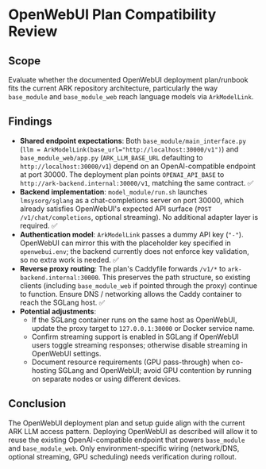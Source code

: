 # OpenWebUI Plan Compatibility Review

## Scope
Evaluate whether the documented OpenWebUI deployment plan/runbook fits the current ARK repository architecture, particularly the way `base_module` and `base_module_web` reach language models via `ArkModelLink`.

## Findings
- **Shared endpoint expectations**: Both `base_module/main_interface.py` (`llm = ArkModelLink(base_url="http://localhost:30000/v1")`) and `base_module_web/app.py` (`ARK_LLM_BASE_URL` defaulting to `http://localhost:30000/v1`) depend on an OpenAI-compatible endpoint at port 30000. The deployment plan points `OPENAI_API_BASE` to `http://ark-backend.internal:30000/v1`, matching the same contract. ✅
- **Backend implementation**: `model_module/run.sh` launches `lmsysorg/sglang` as a chat-completions server on port 30000, which already satisfies OpenWebUI's expected API surface (`POST /v1/chat/completions`, optional streaming). No additional adapter layer is required. ✅
- **Authentication model**: `ArkModelLink` passes a dummy API key (`"-"`). OpenWebUI can mirror this with the placeholder key specified in `openwebui.env`; the backend currently does not enforce key validation, so no extra work is needed. ✅
- **Reverse proxy routing**: The plan's Caddyfile forwards `/v1/*` to `ark-backend.internal:30000`. This preserves the path structure, so existing clients (including `base_module_web` if pointed through the proxy) continue to function. Ensure DNS / networking allows the Caddy container to reach the SGLang host. ✅
- **Potential adjustments**:
  - If the SGLang container runs on the same host as OpenWebUI, update the proxy target to `127.0.0.1:30000` or Docker service name.
  - Confirm streaming support is enabled in SGLang if OpenWebUI users toggle streaming responses; otherwise disable streaming in OpenWebUI settings.
  - Document resource requirements (GPU pass-through) when co-hosting SGLang and OpenWebUI; avoid GPU contention by running on separate nodes or using different devices.

## Conclusion
The OpenWebUI deployment plan and setup guide align with the current ARK LLM access pattern. Deploying OpenWebUI as described will allow it to reuse the existing OpenAI-compatible endpoint that powers `base_module` and `base_module_web`. Only environment-specific wiring (network/DNS, optional streaming, GPU scheduling) needs verification during rollout.

